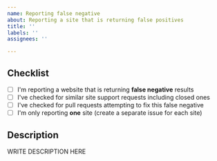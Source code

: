 ```yaml
---
name: Reporting false negative
about: Reporting a site that is returning false positives
title: ''
labels: ''
assignees: ''

---
```


<!--

######################################################################
  WARNING!
  IGNORING THE FOLLOWING TEMPLATE WILL RESULT IN ISSUE CLOSED AS INCOMPLETE
######################################################################

-->

## Checklist
<!--
Put x into all boxes (like this [x]) once you have completed what they say.
Make sure complete everything in the checklist.
-->
- [ ] I'm reporting a website that is returning **false negative** results
- [ ] I've checked for similar site support requests including closed ones
- [ ] I've checked for pull requests attempting to fix this false negative
- [ ] I'm only reporting **one** site (create a separate issue for each site)

## Description
<!--
Provide the username that is causing Sherlock to return a false negative, along with any other information that might help us fix this false negative.
-->

WRITE DESCRIPTION HERE
